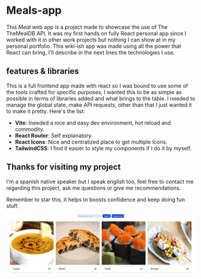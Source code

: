 # Meals-app

This _Meal_ web app is a project made to showcase the use of The TheMealDB API. It was my first hands on fully React personal app since I worked with it in other work projects but nothing I can show at in my personal portfolio. This wiki-ish app was made using all the power that React can bring, I'll describe in the next lines the technologies I use.

## features & libraries

This is a full frontend app made with react so I was bound to use some of the tools crafted for specific purposes, I wanted this to be as simple as possible in terms of libraries added and what brings to the table. I needed to manage the global state, make API requests, other than that I just wanted it to make it pretty. Here's the list:

- **Vite**: Ineeded a nice and easy dev environment, hot reload and commodity.
- **React Router**: Self explanatory.
- **React Icons**: Nice and centralized place to get multiple Icons.
- **TailwindCSS**: I find it easier to style my components if I do it by myself.

## Thanks for visiting my project

I'm a spanish native speaker but I speak english too, feel free to contact me regarding this project, ask me questions or give me recommendations.

Remember to star this, it helps to boosts confidence and keep doing fun stuff.

![image meals](/src/assets/Screenshot%202023-01-13%20at%2015-22-49%20Meal%20App.png)
